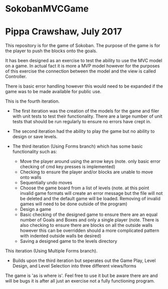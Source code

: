 # SokobanMVCGame
# Pippa Crawshaw, July 2017

This repository is for the game of Sokoban. The purpose of the game is for the player to push the blocks onto the goals. 

It has been designed as an exercise to test the ability to use the MVC model on a game. 
In actual fact it is more a MVP model however for the purposes of this exercise the connection between the model and the view is called Controller.

There is basic error handling however this would need to be expanded if the game was to be made available for public use.

This is the fourth iteration. 
  * The first iteration was the creation of the models for the game and filer with unit tests to test their functionality. There are a large number of unit tests that should be run regularly to ensure no errors have crept in.
  * The second iteration had the ability to play the game but no ability to design or save levels.

  * The third iteration (Using Forms branch) which has some basic functionality such as:
    * Move the player around using the arrow keys 
      (note. only basic error checking of cmd key presses is implemented)
    * Checking to ensure the player and/or blocks are unable to move onto walls
    * Sequentially undo moves
    * Choose the game board from a list of levels 
      (note. at this point invalid game formats will create an error message but the file will not be deleted and the default game will be loaded. Removing of invalid games will need to be done outside of the program) 
    * Design a game
    * Basic checking of the designed game to ensure there are an equal number of Goals and Boxes and only a single player 
    (note. There is also checking to ensure there are blocks on all the outside walls however this can be overridden should a more complicated pattern with indented outside walls be desired)
    * Saving a designed game to the levels directory
 
 This iteration (Using Multiple Forms branch).
   * Builds upon the third iteration but seperates out the Game Play, Level Design, and Level Selection into three different views/forms
  
The game is 'as is where is'. Feel free to use it but be aware there are and will be bugs it is after all just an exercise not a fully functioning program.

